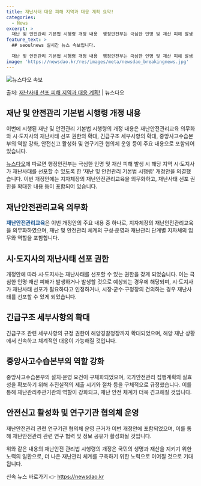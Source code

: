 ```yaml
---
title: 재난사태 대응 피해 지역과 대응 계획 요약!
categories:
  - News
excerpt: >
  재난 및 안전관리 기본법 시행령 개정 내용  행정안전부는 극심한 인명 및 재산 피해 발생 시 해당 지역 시·…
feature_text: >
  ## seoulnews 실시간 뉴스 속보입니다.

  재난 및 안전관리 기본법 시행령 개정 내용  행정안전부는 극심한 인명 및 재산 피해 발생 시 해당 지역 시·…
image: 'https://newsdao.kr/res/images/meta/newsdao_breakingnews.jpg'
---
```


![뉴스다오 속보](https://newsdao.kr/res/images/meta/newsdao_breakingnews.jpg)

<p>출처: <a href="https://newsdao.kr/4164" rel="dofollow">재난사태 선포 피해 지역과 대응 계획!</a> | 뉴스다오</p>

<h2 data-ke-size="size26">재난 및 안전관리 기본법 시행령 개정 내용</h2>
이번에 시행된 재난 및 안전관리 기본법 시행령의 개정 내용은 재난안전관리교육 의무화와 시·도지사의 재난사태 선포 권한의 확대, 긴급구조 세부사항의 확대, 중앙사고수습본부의 역할 강화, 안전신고 활성화 및 연구기관 협의체 운영 등이 주요 내용으로 포함되어 있습니다.

<p data-ke-size="size16"><a href="https://newsdao.kr/4164">뉴스다오</a>에 따르면 행정안전부는 극심한 인명 및 재산 피해 발생 시 해당 지역 시·도지사가 재난사태를 선포할 수 있도록 한 ‘재난 및 안전관리 기본법 시행령’ 개정안을 의결했습니다. 이번 개정안에는 지자체장의 재난안전관리교육을 의무화하고, 재난사태 선포 권한을 확대한 내용 등이 포함되어 있습니다.</p>

<h2 data-ke-size="size26">재난안전관리교육 의무화</h2>
<b><span style="color: #1a5490;">재난안전관리교육</span></b>은 이번 개정안의 주요 내용 중 하나로, 지자체장의 재난안전관리교육을 의무화하였으며, 재난 및 안전관리 체계의 구성·운영과 재난관리 단계별 지자체의 임무와 역할을 포함합니다.

<h2 data-ke-size="size26">시·도지사의 재난사태 선포 권한</h2>
개정안에 따라 시·도지사는 재난사태를 선포할 수 있는 권한을 갖게 되었습니다. 이는 극심한 인명·재산 피해가 발생하거나 발생할 것으로 예상되는 경우에 해당되며, 시·도지사가 재난사태 선포가 필요하다고 인정하거나, 시장·군수·구청장의 건의하는 경우 재난사태를 선포할 수 있게 되었습니다.

<h2 data-ke-size="size26">긴급구조 세부사항의 확대</h2>
긴급구조 관련 세부사항의 규정 권한이 해양경찰청장까지 확대되었으며, 해양 재난 상황에서 신속하고 체계적인 대응이 가능해질 것입니다.

<h2 data-ke-size="size26">중앙사고수습본부의 역할 강화</h2>
중앙사고수습본부의 설치·운영 요건이 구체화되었으며, 국가안전관리 집행계획의 실효성을 확보하기 위해 추진실적의 제출 시기와 절차 등을 구체적으로 규정했습니다. 이를 통해 재난관리주관기관의 역할이 강화되고, 재난 안전 체계가 더욱 견고해질 것입니다.

<h2 data-ke-size="size26">안전신고 활성화 및 연구기관 협의체 운영</h2>
재난안전관리 관련 연구기관 협의체 운영 근거가 이번 개정안에 포함되었으며, 이를 통해 재난안전관리 관련 연구 협력 및 정보 공유가 활성화될 것입니다.

위와 같은 내용의 재난안전 관리법 시행령의 개정은 국민의 생명과 재산을 지키기 위한 노력의 일환으로, 더 나은 재난관리 체계를 구축하기 위한 노력으로 이어질 것으로 기대됩니다. 

신속 뉴스 바로가기 👉 <a href="https://newsdao.kr" rel="dofollow">https://newsdao.kr</a>


